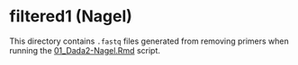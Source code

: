 # filtered1 (Nagel)

This directory contains `.fastq` files generated from removing primers when running the [01_Dada2-Nagel.Rmd](../../../../scripts/analysis-individual/Nagel-2016/01_Dada2-Nagel.Rmd) script.